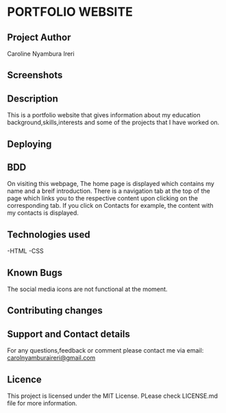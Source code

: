 # PORTFOLIO WEBSITE

## Project Author
Caroline Nyambura Ireri

## Screenshots

## Description
This is a portfolio website that gives information about my education background,skills,interests and some of the projects that I have worked on.

## Deploying 

## BDD
On visiting this webpage, The home page is displayed which contains my name and a breif introduction. There is a navigation tab at the top of the page which links you to the respective content upon clicking on the corresponding tab. If you click on Contacts for example, the content with my contacts is displayed.
## Technologies used
-HTML
-CSS

## Known Bugs
The social media icons are not functional at the moment.
## Contributing changes

## Support and Contact details
For any questions,feedback or comment please contact me via email: carolnyamburaireri@gmail.com
## Licence
This project is licensed under the MIT License. PLease check LICENSE.md file for more information.